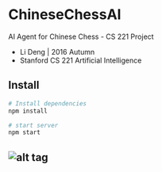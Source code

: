 # ChineseChessAI
AI Agent for Chinese Chess - CS 221 Project

- Li Deng | 2016 Autumn 
- Stanford CS 221 Artificial Intelligence

## Install
```bash
# Install dependencies
npm install

# start server
npm start
```

![alt tag](https://raw.githubusercontent.com/dengl11/ChineseChessAI/master/public/resource/img/overview.png)
--------------
